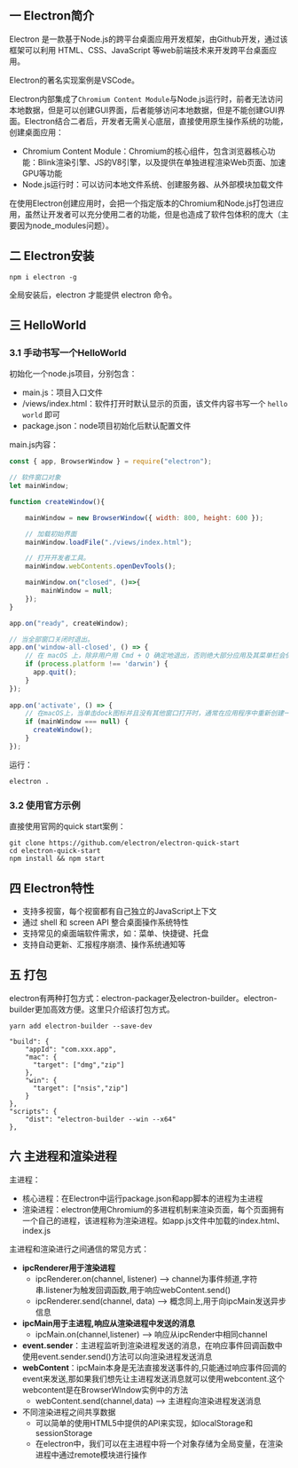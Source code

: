 ## 一 Electron简介

Electron 是一款基于Node.js的跨平台桌面应用开发框架，由Github开发，通过该框架可以利用 HTML、CSS、JavaScript 等web前端技术来开发跨平台桌面应用。   

Electron的著名实现案例是VSCode。  

Electron内部集成了`Chromium Content Module`与Node.js运行时，前者无法访问本地数据，但是可以创建GUI界面，后者能够访问本地数据，但是不能创建GUI界面。Electron结合二者后，开发者无需关心底层，直接使用原生操作系统的功能，创建桌面应用：
- Chromium Content Module：Chromium的核心组件，包含浏览器核心功能：Blink渲染引擎、JS的V8引擎，以及提供在单独进程渲染Web页面、加速GPU等功能
- Node.js运行时：可以访问本地文件系统、创建服务器、从外部模块加载文件 

在使用Electron创建应用时，会把一个指定版本的Chromium和Node.js打包进应用，虽然让开发者可以充分使用二者的功能，但是也造成了软件包体积的庞大（主要因为node_modules问题）。

## 二 Electron安装

```
npm i electron -g
```
全局安装后，electron 才能提供 electron 命令。   

## 三 HelloWorld

### 3.1 手动书写一个HelloWorld

初始化一个node.js项目，分别包含：
- main.js：项目入口文件
- /views/index.html：软件打开时默认显示的页面，该文件内容书写一个 `hello world` 即可
- package.json：node项目初始化后默认配置文件

main.js内容：
```js
const { app, BrowserWindow } = require("electron");

// 软件窗口对象
let mainWindow;

function createWindow(){

    mainWindow = new BrowserWindow({ width: 800, height: 600 });

    // 加载初始界面
    mainWindow.loadFile("./views/index.html");

    // 打开开发者工具。
    mainWindow.webContents.openDevTools();

    mainWindow.on("closed", ()=>{
        mainWindow = null;
    });
}

app.on("ready", createWindow);

// 当全部窗口关闭时退出。
app.on('window-all-closed', () => {
    // 在 macOS 上，除非用户用 Cmd + Q 确定地退出，否则绝大部分应用及其菜单栏会保持激活。
    if (process.platform !== 'darwin') {
      app.quit();
    }
});
  
app.on('activate', () => {
    // 在macOS上，当单击dock图标并且没有其他窗口打开时，通常在应用程序中重新创建一个窗口。 
    if (mainWindow === null) {
      createWindow();
    }
});
```

运行：
```
electron .
```

### 3.2 使用官方示例

直接使用官网的quick start案例：
```
git clone https://github.com/electron/electron-quick-start
cd electron-quick-start
npm install && npm start
```

## 四 Electron特性

- 支持多视窗，每个视窗都有自己独立的JavaScript上下文
- 通过 shell 和 screen API 整合桌面操作系统特性
- 支持常见的桌面端软件需求，如：菜单、快捷键、托盘
- 支持自动更新、汇报程序崩溃、操作系统通知等

## 五 打包

electron有两种打包方式：electron-packager及electron-builder。electron-builder更加高效方便。这里只介绍该打包方式。  

```
yarn add electron-builder --save-dev

"build": {
    "appId": "com.xxx.app",
    "mac": {
      "target": ["dmg","zip"]
    },
    "win": {
      "target": ["nsis","zip"]
    }
},
"scripts": {
    "dist": "electron-builder --win --x64"
},
```
## 六 主进程和渲染进程

主进程：
- 核心进程：在Electron中运行package.json和app脚本的进程为主进程
- 渲染进程：electron使用Chromium的多进程机制来渲染页面，每个页面拥有一个自己的进程，该进程称为渲染进程。如app.js文件中加载的index.html、index.js

主进程和渲染进行之间通信的常见方式：
- **ipcRenderer用于渲染进程**
  - ipcRenderer.on(channel, listener) --> channel为事件频道,字符串.listener为触发回调函数,用于响应webContent.send()
  - ipcRenderer.send(channel, data) --> 概念同上,用于向ipcMain发送异步信息
- **ipcMain用于主进程,响应从渲染进程中发送的消息**
  - ipcMain.on(channel,listener) --> 响应从ipcRender中相同channel
- **event.sender**：主进程监听到渲染进程发送的消息，在响应事件回调函数中使用event.sender.send()方法可以向渲染进程发送消息
- **webContent**：ipcMain本身是无法直接发送事件的,只能通过响应事件回调的event来发送,那如果我们想先让主进程发送消息就可以使用webcontent.这个webcontent是在BrowserWIndow实例中的方法
    - webContent.send(channel,data) --> 主进程向渲染进程发送消息
- 不同渲染进程之间共享数据
  - 可以简单的使用HTML5中提供的API来实现，如localStorage和sessionStorage
  - 在electron中，我们可以在主进程中将一个对象存储为全局变量，在渲染进程中通过remote模块进行操作